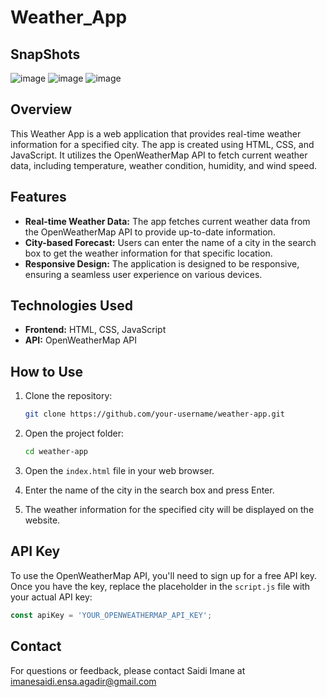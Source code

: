 # Weather_App
## SnapShots
![image](https://github.com/Saidi-Imane/Weather_App/assets/150747398/8578d6ac-8706-495b-9f38-407e83b9eaeb)
![image](https://github.com/Saidi-Imane/Weather_App/assets/150747398/bd36d04e-89bf-47bd-a5f8-3c7d2cc844fd)
![image](https://github.com/Saidi-Imane/Weather_App/assets/150747398/2c949934-15c4-4f77-ad6c-7811c97acf8f)

## Overview

This Weather App is a web application that provides real-time weather information for a specified city. The app is created using HTML, CSS, and JavaScript. It utilizes the OpenWeatherMap API to fetch current weather data, including temperature, weather condition, humidity, and wind speed.

## Features

- **Real-time Weather Data:** The app fetches current weather data from the OpenWeatherMap API to provide up-to-date information.
- **City-based Forecast:** Users can enter the name of a city in the search box to get the weather information for that specific location.
- **Responsive Design:** The application is designed to be responsive, ensuring a seamless user experience on various devices.

## Technologies Used

- **Frontend:** HTML, CSS, JavaScript
- **API:** OpenWeatherMap API

## How to Use

1. Clone the repository:

   ```bash
   git clone https://github.com/your-username/weather-app.git
   ```

2. Open the project folder:

   ```bash
   cd weather-app
   ```

3. Open the `index.html` file in your web browser.

4. Enter the name of the city in the search box and press Enter.

5. The weather information for the specified city will be displayed on the website.

## API Key

To use the OpenWeatherMap API, you'll need to sign up for a free API key. Once you have the key, replace the placeholder in the `script.js` file with your actual API key:

```javascript
const apiKey = 'YOUR_OPENWEATHERMAP_API_KEY';
```


## Contact

For questions or feedback, please contact Saidi Imane at imanesaidi.ensa.agadir@gmail.com

